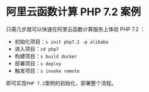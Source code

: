 # 阿里云函数计算 PHP 7.2 案例

只需几步就可以快速在阿里云函数计算服务上体验 PHP 7.2 ：

- 初始化项目：`s init php7.2 -p alibaba`
- 进入项目：`cd php7`
- 构建项目：`s build docker`
- 部署项目：`s deploy`
- 触发项目：`s invoke remote`

即可实现`PHP 7.2`案例的初始化、部署整个流程。
